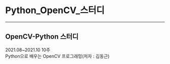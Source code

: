 # Python_OpenCV_스터디
--------------------------
OpenCV-Python 스터디
--------------------------
2021.08~2021.10 10주\
Python으로 배우는 OpenCV 프로그래밍(저자 : 김동근)

